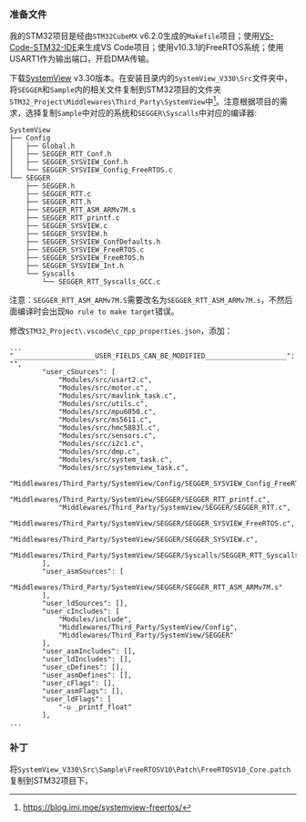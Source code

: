 ### 准备文件

我的STM32项目是经由`STM32CubeMX` v6.2.0生成的`Makefile`项目；使用[VS-Code-STM32-IDE](https://github.com/damogranlabs/VS-Code-STM32-IDE)来生成VS Code项目；使用v10.3.1的FreeRTOS系统；使用USART1作为输出端口，开启DMA传输。

下载[SystemView](https://www.segger.com/products/development-tools/systemview/) v3.30版本。在安装目录内的`SystemView_V330\Src`文件夹中，将`SEGGER`和`Sample`内的相关文件复制到STM32项目的文件夹`STM32_Project\Middlewares\Third_Party\SystemView`中[^1]。注意根据项目的需求，选择复制`Sample`中对应的系统和`SEGGER\Syscalls`中对应的编译器:

```
SystemView
├── Config
│   ├── Global.h
│   ├── SEGGER_RTT_Conf.h
│   ├── SEGGER_SYSVIEW_Conf.h
│   └── SEGGER_SYSVIEW_Config_FreeRTOS.c
└── SEGGER
    ├── SEGGER.h
    ├── SEGGER_RTT.c
    ├── SEGGER_RTT.h
    ├── SEGGER_RTT_ASM_ARMv7M.s
    ├── SEGGER_RTT_printf.c
    ├── SEGGER_SYSVIEW.c
    ├── SEGGER_SYSVIEW.h
    ├── SEGGER_SYSVIEW_ConfDefaults.h
    ├── SEGGER_SYSVIEW_FreeRTOS.c
    ├── SEGGER_SYSVIEW_FreeRTOS.h
    ├── SEGGER_SYSVIEW_Int.h
    └── Syscalls
        └── SEGGER_RTT_Syscalls_GCC.c
```

注意：`SEGGER_RTT_ASM_ARMv7M.S`需要改名为`SEGGER_RTT_ASM_ARMv7M.s`，不然后面编译时会出现`No rule to make target`错误。



修改`STM32_Project\.vscode\c_cpp_properties.json`，添加：

```
...
"____________________USER_FIELDS_CAN_BE_MODIFIED____________________": "",
        "user_cSources": [
            "Modules/src/usart2.c",
            "Modules/src/motor.c",
            "Modules/src/mavlink_task.c",
            "Modules/src/utils.c",
            "Modules/src/mpu6050.c",
            "Modules/src/ms5611.c",
            "Modules/src/hmc5883l.c",
            "Modules/src/sensors.c",
            "Modules/src/i2c1.c",
            "Modules/src/dmp.c",
            "Modules/src/system_task.c",
            "Modules/src/systemview_task.c",
            "Middlewares/Third_Party/SystemView/Config/SEGGER_SYSVIEW_Config_FreeRTOS.c",
            "Middlewares/Third_Party/SystemView/SEGGER/SEGGER_RTT_printf.c",
            "Middlewares/Third_Party/SystemView/SEGGER/SEGGER_RTT.c",
            "Middlewares/Third_Party/SystemView/SEGGER/SEGGER_SYSVIEW_FreeRTOS.c",
            "Middlewares/Third_Party/SystemView/SEGGER/SEGGER_SYSVIEW.c",
            "Middlewares/Third_Party/SystemView/SEGGER/Syscalls/SEGGER_RTT_Syscalls_GCC.c"
        ],
        "user_asmSources": [
            "Middlewares/Third_Party/SystemView/SEGGER/SEGGER_RTT_ASM_ARMv7M.s"
        ],
        "user_ldSources": [],
        "user_cIncludes": [
            "Modules/include",
            "Middlewares/Third_Party/SystemView/Config",
            "Middlewares/Third_Party/SystemView/SEGGER"
        ],
        "user_asmIncludes": [],
        "user_ldIncludes": [],
        "user_cDefines": [],
        "user_asmDefines": [],
        "user_cFlags": [],
        "user_asmFlags": [],
        "user_ldFlags": [
            "-u _printf_float"
        ],
...
```

### 补丁

将`SystemView_V330\Src\Sample\FreeRTOSV10\Patch\FreeRTOSV10_Core.patch`复制到STM32项目下，



[^1]: https://blog.imi.moe/systemview-freertos/